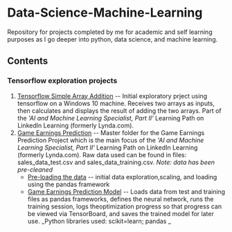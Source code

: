 # Data-Science-Machine-Learning
Repository for projects completed by me for academic and self learning purposes as I go deeper into python, data science, and machine learning.


## Contents

### Tensorflow exploration projects

1. [Tensorflow Simple Array Addition](Tensorflow_simple_array_addition.py) -- Initial exploratory prject using tensorflow on a Windows 10 machine. Receives two arrays as inputs, then calculates and displays the result of adding the two arrays. Part of the *'AI and Machine Learning Specialist, Part II'* Learning Path on LinkedIn Learning (formerly Lynda.com).
2. [Game Earnings Prediction](https://github.com/AlinLucian/Data-Science-Machine-Learning/tree/master/Earnings%20Prediction) -- Master folder for the Game Earnings Prediction Project which is the main focus of the *'AI and Machine Learning Specialist, Part II'* Learning Path on LinkedIn Learning (formerly Lynda.com). Raw data used can be found in files: sales_data_test.csv and sales_data_training.csv. _Note: data has been pre-cleaned_
     - [Pre-loading the data](https://github.com/AlinLucian/Data-Science-Machine-Learning/blob/master/Earnings%20Prediction/Load_data.py) -- initial data exploration,scaling, and loading using the pandas framework
     - [Game Earnings Prediction Model](https://github.com/AlinLucian/Data-Science-Machine-Learning/blob/master/Earnings%20Prediction/Game_Earnings_Prediction_Model.py) -- Loads data from test and training files as pandas frameworks, defines the neural network, runs the training session, logs theoptimization progress so that progress can be viewed via TensorBoard, and saves the trained model for later use. _Python libraries used: scikit=learn; pandas _
